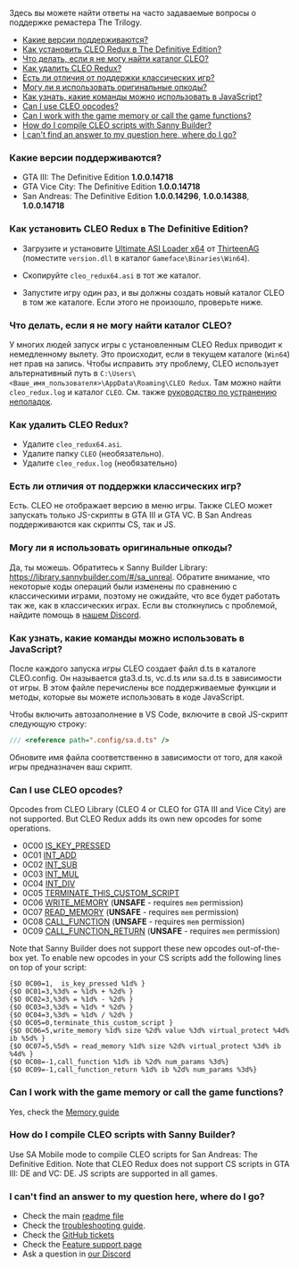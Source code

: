 Здесь вы можете найти ответы на часто задаваемые вопросы о поддержке ремастера The Trilogy.

- [Какие версии поддерживаются?](#какие-версии-поддерживаются)
- [Как установить CLEO Redux в The Definitive Edition?](#как-установить-cleo-redux-в-the-definitive-edition)
- [Что делать, если я не могу найти каталог CLEO?](#что-делать-если-я-не-могу-найти-каталог-cleo)
- [Как удалить CLEO Redux?](#как-удалить-cleo-redux)
- [Есть ли отличия от поддержки классических игр?](#есть-ли-отличия-от-поддержки-классических-игр)
- [Могу ли я использовать оригинальные опкоды?](#могу-ли-я-использовать-оригинальные-опкоды)
- [Как узнать, какие команды можно использовать в JavaScript?](#как-узнать-какие-команды-можно-использовать-в-javascript)
- [Can I use CLEO opcodes?](#can-i-use-cleo-opcodes)
- [Can I work with the game memory or call the game functions?](#can-i-work-with-the-game-memory-or-call-the-game-functions)
- [How do I compile CLEO scripts with Sanny Builder?](#how-do-i-compile-cleo-scripts-with-sanny-builder)
- [I can't find an answer to my question here, where do I go?](#i-cant-find-an-answer-to-my-question-here-where-do-i-go)

### Какие версии поддерживаются?

- GTA III: The Definitive Edition **1.0.0.14718** 
- GTA Vice City: The Definitive Edition **1.0.0.14718** 
- San Andreas: The Definitive Edition **1.0.0.14296**, **1.0.0.14388**, **1.0.0.14718** 

### Как установить CLEO Redux в The Definitive Edition?

- Загрузите и установите [Ultimate ASI Loader x64](https://github.com/ThirteenAG/Ultimate-ASI-Loader/releases/download/x64-latest/version.zip) от [ThirteenAG](https://github.com/ThirteenAG) (поместите `version.dll` в каталог `Gameface\Binaries\Win64`).

- Скопируйте `cleo_redux64.asi` в тот же каталог.

- Запустите игру один раз, и вы должны создать новый каталог CLEO в том же каталоге. Если этого не произошло, проверьте ниже.

### Что делать, если я не могу найти каталог CLEO?

У многих людей запуск игры с установленным CLEO Redux приводит к немедленному вылету. Это происходит, если в текущем каталоге (`Win64`) нет прав на запись. Чтобы исправить эту проблему, CLEO использует альтернативный путь в `C:\Users\<Ваше_имя_пользователя>\AppData\Roaming\CLEO Redux`. Там можно найти `cleo_redux.log` и каталог `CLEO`. См. также [руководство по устранению неполадок](TROUBLESHOOTING.md).

### Как удалить CLEO Redux?

- Удалите `cleo_redux64.asi`.
- Удалите папку `CLEO` (необязательно).
- Удалите `cleo_redux.log` (необязательно)

### Есть ли отличия от поддержки классических игр?

Есть. CLEO не отображает версию в меню игры. Также CLEO может запускать только JS-скрипты в GTA III и GTA VC. В San Andreas поддерживаются как скрипты CS, так и JS.

### Могу ли я использовать оригинальные опкоды?

Да, ты можешь. Обратитесь к Sanny Builder Library: https://library.sannybuilder.com/#/sa_unreal. Обратите внимание, что некоторые коды операций были изменены по сравнению с классическими играми, поэтому не ожидайте, что все будет работать так же, как в классических играх. Если вы столкнулись с проблемой, найдите помощь в [нашем Discord](https://discord.gg/d5dZSfgBZr).

### Как узнать, какие команды можно использовать в JavaScript?

После каждого запуска игры CLEO создает файл d.ts в каталоге CLEO\.config. Он называется gta3.d.ts, vc.d.ts или sa.d.ts в зависимости от игры. В этом файле перечислены все поддерживаемые функции и методы, которые вы можете использовать в коде JavaScript.

Чтобы включить автозаполнение в VS Code, включите в свой JS-скрипт следующую строку:

```js
/// <reference path=".config/sa.d.ts" />
```

Обновите имя файла соответственно в зависимости от того, для какой игры предназначен ваш скрипт.

### Can I use CLEO opcodes?

Opcodes from CLEO Library (CLEO 4 or CLEO for GTA III and Vice City) are not supported. But CLEO Redux adds its own new opcodes for some operations.

  - 0C00 [IS_KEY_PRESSED](https://library.sannybuilder.com/#/sa_unreal/CLEO/0C00)
  - 0C01 [INT_ADD](https://library.sannybuilder.com/#/sa_unreal/CLEO/0C01)
  - 0C02 [INT_SUB](https://library.sannybuilder.com/#/sa_unreal/CLEO/0C02)
  - 0C03 [INT_MUL](https://library.sannybuilder.com/#/sa_unreal/CLEO/0C03)
  - 0C04 [INT_DIV](https://library.sannybuilder.com/#/sa_unreal/CLEO/0C04)
  - 0C05 [TERMINATE_THIS_CUSTOM_SCRIPT](https://library.sannybuilder.com/#/sa_unreal/CLEO/0C05)
  - 0C06 [WRITE_MEMORY](https://library.sannybuilder.com/#/sa_unreal/CLEO/0C06) (**UNSAFE** - requires `mem` permission)
  - 0C07 [READ_MEMORY](https://library.sannybuilder.com/#/sa_unreal/CLEO/0C07) (**UNSAFE** - requires `mem` permission)
  - 0C08 [CALL_FUNCTION](https://library.sannybuilder.com/#/sa_unreal/CLEO/0C08) (**UNSAFE** - requires `mem` permission)
  - 0C09 [CALL_FUNCTION_RETURN](https://library.sannybuilder.com/#/sa_unreal/CLEO/0C09) (**UNSAFE** - requires `mem` permission)

Note that Sanny Builder does not support these new opcodes out-of-the-box yet. To enable new opcodes in your CS scripts add the following lines on top of your script:

```
{$O 0C00=1,  is_key_pressed %1d% }
{$O 0C01=3,%3d% = %1d% + %2d% }
{$O 0C02=3,%3d% = %1d% - %2d% }
{$O 0C03=3,%3d% = %1d% * %2d% }
{$O 0C04=3,%3d% = %1d% / %2d% }
{$O 0C05=0,terminate_this_custom_script }
{$O 0C06=5,write_memory %1d% size %2d% value %3d% virtual_protect %4d% ib %5d% }
{$O 0C07=5,%5d% = read_memory %1d% size %2d% virtual_protect %3d% ib %4d% }
{$O 0C08=-1,call_function %1d% ib %2d% num_params %3d%}
{$O 0C09=-1,call_function_return %1d% ib %2d% num_params %3d%}
```

### Can I work with the game memory or call the game functions?

Yes, check the [Memory guide](using-memory-64.md)

### How do I compile CLEO scripts with Sanny Builder?

Use SA Mobile mode to compile CLEO scripts for San Andreas: The Definitive Edition. Note that CLEO Redux does not support CS scripts in GTA III: DE and VC: DE. JS scripts are supported in all games.

### I can't find an answer to my question here, where do I go?

- Check the main [readme file](README.md)
- Check the [troubleshooting guide](TROUBLESHOOTING.md).
- Check the [GitHub tickets](https://github.com/cleolibrary/CLEO-Redux/issues)
- Check the [Feature support page](https://github.com/cleolibrary/CLEO-Redux/wiki/Feature-Support-Matrix)
- Ask a question in [our Discord](https://discord.gg/d5dZSfgBZr)
